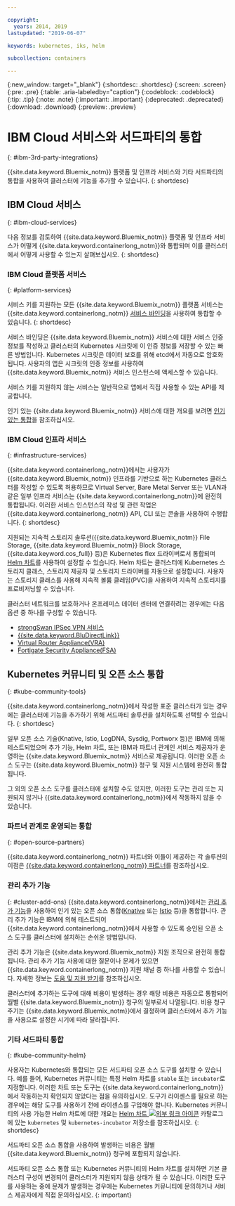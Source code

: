 ```yaml
---

copyright:
  years: 2014, 2019
lastupdated: "2019-06-07"

keywords: kubernetes, iks, helm

subcollection: containers

---
```


{:new_window: target="_blank"}
{:shortdesc: .shortdesc}
{:screen: .screen}
{:pre: .pre}
{:table: .aria-labeledby="caption"}
{:codeblock: .codeblock}
{:tip: .tip}
{:note: .note}
{:important: .important}
{:deprecated: .deprecated}
{:download: .download}
{:preview: .preview}


# IBM Cloud 서비스와 서드파티의 통합
{: #ibm-3rd-party-integrations}

{{site.data.keyword.Bluemix_notm}} 플랫폼 및 인프라 서비스와 기타 서드파티의 통합을 사용하여 클러스터에 기능을 추가할 수 있습니다.
{: shortdesc}

## IBM Cloud 서비스
{: #ibm-cloud-services}

다음 정보를 검토하여 {{site.data.keyword.Bluemix_notm}} 플랫폼 및 인프라 서비스가 어떻게 {{site.data.keyword.containerlong_notm}}와 통합되며 이를 클러스터에서 어떻게 사용할 수 있는지 살펴보십시오.
{: shortdesc}

### IBM Cloud 플랫폼 서비스
{: #platform-services}

서비스 키를 지원하는 모든 {{site.data.keyword.Bluemix_notm}} 플랫폼 서비스는 {{site.data.keyword.containerlong_notm}} [서비스 바인딩](/docs/containers?topic=containers-service-binding)을 사용하여 통합할 수 있습니다.
{: shortdesc}

서비스 바인딩은 {{site.data.keyword.Bluemix_notm}} 서비스에 대한 서비스 인증 정보를 작성하고 클러스터의 Kubernetes 시크릿에 이 인증 정보를 저장할 수 있는 빠른 방법입니다. Kubernetes 시크릿은 데이터 보호를 위해 etcd에서 자동으로 암호화됩니다. 사용자의 앱은 시크릿의 인증 정보를 사용하여 {{site.data.keyword.Bluemix_notm}} 서비스 인스턴스에 액세스할 수 있습니다. 

서비스 키를 지원하지 않는 서비스는 일반적으로 앱에서 직접 사용할 수 있는 API를 제공합니다. 

인기 있는 {{site.data.keyword.Bluemix_notm}} 서비스에 대한 개요를 보려면 [인기 있는 통합](/docs/containers?topic=containers-supported_integrations#popular_services)을 참조하십시오. 

### IBM Cloud 인프라 서비스
{: #infrastructure-services}

{{site.data.keyword.containerlong_notm}}에서는 사용자가 {{site.data.keyword.Bluemix_notm}} 인프라를 기반으로 하는 Kubernetes 클러스터를 작성할 수 있도록 허용하므로 Virtual Server, Bare Metal Server 또는 VLAN과 같은 일부 인프라 서비스는 {{site.data.keyword.containerlong_notm}}에 완전히 통합됩니다. 이러한 서비스 인스턴스의 작성 및 관련 작업은 {{site.data.keyword.containerlong_notm}} API, CLI 또는 콘솔을 사용하여 수행합니다.
{: shortdesc}

지원되는 지속적 스토리지 솔루션({{site.data.keyword.Bluemix_notm}} File Storage, {{site.data.keyword.Bluemix_notm}} Block Storage, {{site.data.keyword.cos_full}} 등)은 Kubernetes flex 드라이버로서 통합되며 [Helm 차트](/docs/containers?topic=containers-helm)를 사용하여 설정할 수 있습니다. Helm 차트는 클러스터에 Kubernetes 스토리지 클래스, 스토리지 제공자 및 스토리지 드라이버를 자동으로 설정합니다. 사용자는 스토리지 클래스를 사용해 지속적 볼륨 클레임(PVC)을 사용하여 지속적 스토리지를 프로비저닝할 수 있습니다. 

클러스터 네트워크를 보호하거나 온프레미스 데이터 센터에 연결하려는 경우에는 다음 옵션 중 하나를 구성할 수 있습니다. 
- [strongSwan IPSec VPN 서비스](/docs/containers?topic=containers-vpn#vpn-setup)
- [{{site.data.keyword.BluDirectLink}}](/docs/infrastructure/direct-link?topic=direct-link-get-started-with-ibm-cloud-direct-link)
- [Virtual Router Appliance(VRA)](/docs/containers?topic=containers-vpn#vyatta)
- [Fortigate Security Appliance(FSA)](/docs/services/vmwaresolutions/services?topic=vmware-solutions-fsa_considerations)

## Kubernetes 커뮤니티 및 오픈 소스 통합
{: #kube-community-tools}

{{site.data.keyword.containerlong_notm}}에서 작성한 표준 클러스터가 있는 경우에는 클러스터에 기능을 추가하기 위해 서드파티 솔루션을 설치하도록 선택할 수 있습니다.
{: shortdesc}

일부 오픈 소스 기술(Knative, Istio, LogDNA, Sysdig, Portworx 등)은 IBM에 의해 테스트되었으며 추가 기능, Helm 차트, 또는 IBM과 파트너 관계인 서비스 제공자가 운영하는 {{site.data.keyword.Bluemix_notm}} 서비스로 제공됩니다. 이러한 오픈 소스 도구는 {{site.data.keyword.Bluemix_notm}} 청구 및 지원 시스템에 완전히 통합됩니다. 

그 외의 오픈 소스 도구를 클러스터에 설치할 수도 있지만, 이러한 도구는 관리 또는 지원되지 않거나 {{site.data.keyword.containerlong_notm}}에서 작동하지 않을 수 있습니다. 

### 파트너 관계로 운영되는 통합
{: #open-source-partners}

{{site.data.keyword.containerlong_notm}} 파트너와 이들이 제공하는 각 솔루션의 이점은 [{{site.data.keyword.containerlong_notm}} 파트너](/docs/containers?topic=containers-service-partners)를 참조하십시오. 

### 관리 추가 기능
{: #cluster-add-ons}
{{site.data.keyword.containerlong_notm}}에서는 [관리 추가 기능](/docs/containers?topic=containers-managed-addons)을 사용하여 인기 있는 오픈 소스 통합([Knative](/docs/containers?topic=containers-serverless-apps-knative) 또는 [Istio](/docs/containers?topic=containers-istio) 등)을 통합합니다. 관리 추가 기능은 IBM에 의해 테스트되어 {{site.data.keyword.containerlong_notm}}에서 사용할 수 있도록 승인된 오픈 소스 도구를 클러스터에 설치하는 손쉬운 방법입니다. 

관리 추가 기능은 {{site.data.keyword.Bluemix_notm}} 지원 조직으로 완전히 통합됩니다. 관리 추가 기능 사용에 대한 질문이나 문제가 있으면 {{site.data.keyword.containerlong_notm}} 지원 채널 중 하나를 사용할 수 있습니다. 자세한 정보는 [도움 및 지원 받기](/docs/containers?topic=containers-cs_troubleshoot_clusters#clusters_getting_help)를 참조하십시오.

클러스터에 추가하는 도구에 대해 비용이 발생하는 경우 해당 비용은 자동으로 통합되어 월별 {{site.data.keyword.Bluemix_notm}} 청구의 일부로서 나열됩니다. 비용 청구 주기는 {{site.data.keyword.Bluemix_notm}}에서 결정하며 클러스터에서 추가 기능을 사용으로 설정한 시기에 따라 달라집니다.

### 기타 서드파티 통합
{: #kube-community-helm}

사용자는 Kubernetes와 통합되는 모든 서드파티 오픈 소스 도구를 설치할 수 있습니다. 예를 들어, Kubernetes 커뮤니티는 특정 Helm 차트를 `stable` 또는 `incubator`로 지정합니다. 이러한 차트 또는 도구는 {{site.data.keyword.containerlong_notm}}에서 작동하는지 확인되지 않았다는 점을 유의하십시오. 도구가 라이센스를 필요로 하는 경우에는 해당 도구를 사용하기 전에 라이센스를 구입해야 합니다. Kubernetes 커뮤니티의 사용 가능한 Helm 차트에 대한 개요는 [Helm 차트 ![외부 링크 아이콘](../icons/launch-glyph.svg "외부 링크 아이콘")](https://cloud.ibm.com/kubernetes/solutions/helm-charts) 카탈로그에 있는 `kubernetes` 및 `kubernetes-incubator` 저장소를 참조하십시오.
{: shortdesc}

서드파티 오픈 소스 통합을 사용하여 발생하는 비용은 월별 {{site.data.keyword.Bluemix_notm}} 청구에 포함되지 않습니다. 

서드파티 오픈 소스 통합 또는 Kubernetes 커뮤니티의 Helm 차트를 설치하면 기본 클러스터 구성이 변경되어 클러스터가 지원되지 않음 상태가 될 수 있습니다. 이러한 도구를 사용하는 중에 문제가 발생하는 경우에는 Kubernetes 커뮤니티에 문의하거나 서비스 제공자에게 직접 문의하십시오.
{: important}
